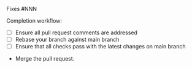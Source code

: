 <!--
    If you are changing an existing module or resource, describe why that configuration is no longer acceptable. If you are fixing a misconfiguration, make sure to describe both the intended result and the actual (faulty) result.
-->

<!--
    If you are adding a module or resources, describe what usage will be supported when this change is applied.
-->

<!--
    Explain what alternative configurations you have evaluated and why the chosen configuration is preferable.
-->

<!--
    What do reviewers need to know to review? Link pull requests or issues that are related.
-->

<!--
    What do we need to consider when rolling out this change?
-->

Fixes #NNN <!-- This will close the issue automatically when you merge -->

Completion workflow:

- [ ] Ensure all pull request comments are addressed
- [ ] Rebase your branch against main branch
- [ ] Ensure that all checks pass with the latest changes on main branch
- Merge the pull request.
